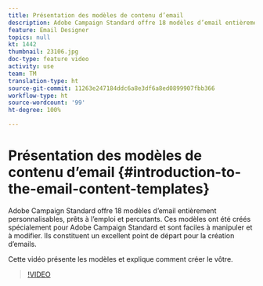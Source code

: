 ```yaml
---
title: Présentation des modèles de contenu d’email
description: Adobe Campaign Standard offre 18 modèles d’email entièrement personnalisables, prêts à l’emploi et percutants.  Ces modèles ont été créés spécialement pour Adobe Campaign Standard et sont faciles à manipuler et à modifier. Ils constituent un excellent point de départ pour la création d’emails.
feature: Email Designer
topics: null
kt: 1442
thumbnail: 23106.jpg
doc-type: feature video
activity: use
team: TM
translation-type: ht
source-git-commit: 11263e247184ddc6a8e3df6a8ed0899907fbb366
workflow-type: ht
source-wordcount: '99'
ht-degree: 100%

---
```



# Présentation des modèles de contenu d’email {#introduction-to-the-email-content-templates}

Adobe Campaign Standard offre 18 modèles d’email entièrement personnalisables, prêts à l’emploi et percutants. Ces modèles ont été créés spécialement pour Adobe Campaign Standard et sont faciles à manipuler et à modifier. Ils constituent un excellent point de départ pour la création d’emails.

Cette vidéo présente les modèles et explique comment créer le vôtre.

>[!VIDEO](https://video.tv.adobe.com/v/23106?quality=12&captions=fre_fr)
